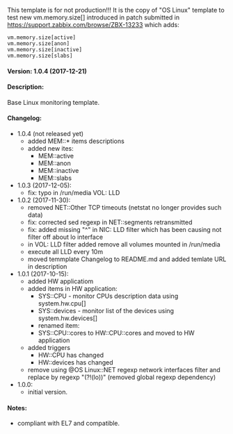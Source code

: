 This template is for not production!!!
It is the copy of "OS Linux" template to test new vm.memory.size[] introduced in patch submitted in
https://support.zabbix.com/browse/ZBX-13233 which adds:
```
vm.memory.size[active]
vm.memory.size[anon]
vm.memory.size[inactive]
vm.memory.size[slabs]
```

#### Version: 1.0.4 (2017-12-21)

#### Description:
Base Linux monitoring template.

#### Changelog:
- 1.0.4 (not released yet)
  - added MEM::* items descriptions
  - added new ites:
    - MEM::active
    - MEM::anon
    - MEM::inactive
    - MEM::slabs
- 1.0.3 (2017-12-05):
  - fix: typo in /run/media VOL: LLD
- 1.0.2 (2017-11-30):
  - removed NET::Other TCP timeouts (netstat no longer provides such data)
  - fix: corrected sed regexp in NET::segments retransmitted
  - fix: added missing "^" in NIC: LLD filter which has been causing not filter off about lo interface
  - in VOL: LLD filter added remove all volumes mounted in /run/media
  - execute all LLD every 10m
  - moved temmplate Changelog to README.md and added temlate URL in description
- 1.0.1 (2017-10-15):
  - added HW applicatiom
  - added items in HW application:
    - SYS::CPU - monitor CPUs description data using system.hw.cpu[]
    - SYS::devices - monitor list of the devices using system.hw.devices[]
    - renamed item:
    - SYS::CPU::cores to HW::CPU::cores and moved to HW application
  - added triggers 
    - HW::CPU has changed
    - HW::devices has changed
  - remove using @OS Linux::NET regexp network interfaces filter and replace by regexp "(?!(lo))" (removed global regexp dependency)
- 1.0.0:
  - initial version.

#### Notes:
- compliant with EL7 and compatible.